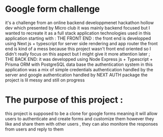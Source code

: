 # Google form challenge 
it's a challenge from an online backend developpmenet hackathon hollow dev which presented by Micro club it was mainly backend focused but I wanted to recreate it as a full stack application 
technologies used in this application starting with :
THE FRONT END :
the front end is developped using Next js + typescript for server side rendering and app router 
the front end is kind of a mess because this project wasn't front end oriented so I didn't really focus on this aspect but I might give it more attention later ;
THE BACK END: 
it was developped using Node Express js + Typescript + Prisma ORM with PostgreSQL data base 
the authentication system in this application was a mix of simple credentials authentication handled by the server and google authentication handled by NEXT AUTH package the project is lil messy and still on progress 
# The purpose of this project :
this project is supposed to be a clone for google forms meaning it will allow users to authenticate and create forms and customize them however they like and share them with other users , they can also monitore the responses from users and reply to them
